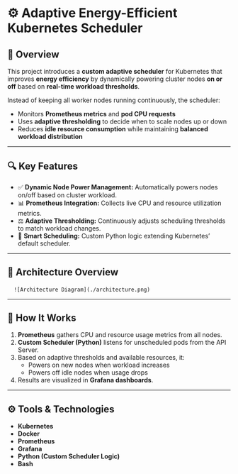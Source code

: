 # ⚙️ Adaptive Energy-Efficient Kubernetes Scheduler

## 🧩 Overview
This project introduces a **custom adaptive scheduler** for Kubernetes that improves **energy efficiency** by dynamically powering cluster nodes **on or off** based on **real-time workload thresholds**.

Instead of keeping all worker nodes running continuously, the scheduler:
- Monitors **Prometheus metrics** and **pod CPU requests**  
- Uses **adaptive thresholding** to decide when to scale nodes up or down  
- Reduces **idle resource consumption** while maintaining **balanced workload distribution**

---

## 🔍 Key Features
- ✅ **Dynamic Node Power Management:** Automatically powers nodes on/off based on cluster workload.  
- 📊 **Prometheus Integration:** Collects live CPU and resource utilization metrics.  
- ⚖️ **Adaptive Thresholding:** Continuously adjusts scheduling thresholds to match workload changes.  
- 🧠 **Smart Scheduling:** Custom Python logic extending Kubernetes’ default scheduler.   

---

## 🧱 Architecture Overview
      ![Architecture Diagram](./architecture.png)
  

---

## 🧠 How It Works
1. **Prometheus** gathers CPU and resource usage metrics from all nodes.  
2. **Custom Scheduler (Python)** listens for unscheduled pods from the API Server.  
3. Based on adaptive thresholds and available resources, it:  
   - Powers on new nodes when workload increases  
   - Powers off idle nodes when usage drops  
4. Results are visualized in **Grafana dashboards**.  

---

## ⚙️ Tools & Technologies
- **Kubernetes**
- **Docker**
- **Prometheus**
- **Grafana**
- **Python (Custom Scheduler Logic)**
- **Bash**

